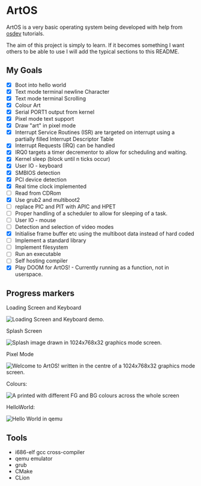 # ArtOS
ArtOS is a very basic operating system being developed with help from [osdev](https://wiki.osdev.org/Bare_Bones) tutorials. 

The aim of this project is simply to learn. If it becomes something I want others to be able to use I will add the typical sections to this README.

## My Goals
- [x] Boot into hello world
- [x] Text mode terminal newline Character
- [x] Text mode terminal Scrolling
- [x] Colour Art
- [x] Serial PORT1 output from kernel
- [x] Pixel mode text support
- [x] Draw "art" in pixel mode
- [x] Interrupt Service Routines (ISR) are targeted on interrupt using a partially filled Interrupt Descriptor Table
- [x] Interrupt Requests (IRQ) can be handled
- [x] IRQ0 targets a timer decrementor to allow for scheduling and waiting.
- [x] Kernel sleep (block until n ticks occur)
- [x] User IO - keyboard
- [x] SMBIOS detection
- [x] PCI device detection
- [x] Real time clock implemented
- [ ] Read from CDRom
- [x] Use grub2 and multiboot2
- [ ] replace PIC and PIT with APIC and HPET
- [ ] Proper handling of a scheduler to allow for sleeping of a task.
- [ ] User IO - mouse
- [ ] Detection and selection of video modes
- [x] Initialise frame buffer etc using the multiboot data instead of hard coded
- [ ] Implement a standard library
- [ ] Implement filesystem
- [ ] Run an executable
- [ ] Self hosting compiler
- [x] Play DOOM for ArtOS! - Currently running as a function, not in userspace.

## Progress markers
Loading Screen and Keyboard

![Loading Screen and Keyboard demo.](https://github.com/stupoole/ArtOS/blob/main/res/img/keyboard_support.gif?raw=true)

Splash Screen

![Splash image drawn in 1024x768x32 graphics mode screen.](https://github.com/stupoole/ArtOS/blob/main/res/img/Splash.png)

Pixel Mode

![Welcome to ArtOS! written in the centre of a 1024x768x32 graphics mode screen.](https://github.com/stupoole/ArtOS/blob/main/res/img/PixelMode.png)

Colours:

![A printed with different FG and BG colours across the whole screen](https://github.com/stupoole/ArtOS/blob/main/res/img/Colours.png)

HelloWorld:

![Hello World in qemu](https://github.com/stupoole/ArtOS/blob/main/res/img/HelloWorld.png)


## Tools
- i686-elf gcc cross-compiler
- qemu emulator
- grub
- CMake
- CLion

